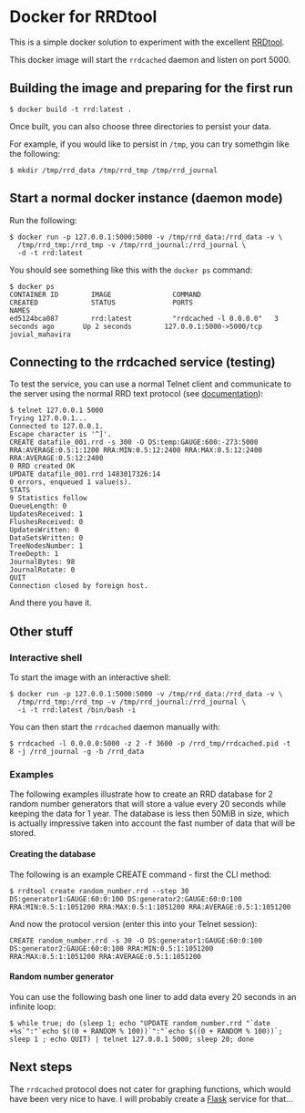 # Docker for RRDtool

This is a simple docker solution to experiment with the excellent [RRDtool](http://oss.oetiker.ch/rrdtool).

This docker image will start the `rrdcached` daemon and listen on port 5000.

## Building the image and preparing for the first run

	$ docker build -t rrd:latest .

Once built, you can also choose three directories to persist your data.

For example, if you would like to persist in `/tmp`, you can try somethgin like the following:

	$ mkdir /tmp/rrd_data /tmp/rrd_tmp /tmp/rrd_journal

## Start a normal docker instance (daemon mode)

Run the following:

	$ docker run -p 127.0.0.1:5000:5000 -v /tmp/rrd_data:/rrd_data -v \
      /tmp/rrd_tmp:/rrd_tmp -v /tmp/rrd_journal:/rrd_journal \ 
      -d -t rrd:latest

You should see something like this with the `docker ps` command:

	$ docker ps
	CONTAINER ID        IMAGE               COMMAND                  CREATED             STATUS              PORTS                      NAMES
	ed5124bca087        rrd:latest          "rrdcached -l 0.0.0.0"   3 seconds ago       Up 2 seconds        127.0.0.1:5000->5000/tcp   jovial_mahavira

## Connecting to the rrdcached service (testing)

To test the service, you can use a normal Telnet client and communicate to the server using the normal RRD text protocol (see [documentation](http://oss.oetiker.ch/rrdtool/doc/rrdcached.en.html)):

	$ telnet 127.0.0.1 5000
    Trying 127.0.0.1...
	Connected to 127.0.0.1.
	Escape character is '^]'.
	CREATE datafile_001.rrd -s 300 -O DS:temp:GAUGE:600:-273:5000 RRA:AVERAGE:0.5:1:1200 RRA:MIN:0.5:12:2400 RRA:MAX:0.5:12:2400 RRA:AVERAGE:0.5:12:2400
	0 RRD created OK
	UPDATE datafile_001.rrd 1483017326:14
	0 errors, enqueued 1 value(s).
	STATS   
	9 Statistics follow
	QueueLength: 0
	UpdatesReceived: 1
	FlushesReceived: 0
	UpdatesWritten: 0
	DataSetsWritten: 0
	TreeNodesNumber: 1
	TreeDepth: 1
	JournalBytes: 98
	JournalRotate: 0
	QUIT
	Connection closed by foreign host.

And there you have it.

## Other stuff

### Interactive shell

To start the image with an interactive shell:

	$ docker run -p 127.0.0.1:5000:5000 -v /tmp/rrd_data:/rrd_data -v \
      /tmp/rrd_tmp:/rrd_tmp -v /tmp/rrd_journal:/rrd_journal \ 
      -i -t rrd:latest /bin/bash -i

You can then start the `rrdcached` daemon manually with:

	$ rrdcached -l 0.0.0.0:5000 -z 2 -f 3600 -p /rrd_tmp/rrdcached.pid -t 8 -j /rrd_journal -g -b /rrd_data

### Examples

The following examples illustrate how to create an RRD database for 2 random number generators that will store a value every 20 seconds while keeping the data for 1 year. The database is less then 50MiB in size, which is actually impressive taken into account the fast number of data that will be stored.

#### Creating the database

The following is an example CREATE command - first the CLI method:

	$ rrdtool create random_number.rrd --step 30 DS:generator1:GAUGE:60:0:100 DS:generator2:GAUGE:60:0:100 RRA:MIN:0.5:1:1051200 RRA:MAX:0.5:1:1051200 RRA:AVERAGE:0.5:1:1051200

And now the protocol version (enter this into your Telnet session):

	CREATE random_number.rrd -s 30 -O DS:generator1:GAUGE:60:0:100 DS:generator2:GAUGE:60:0:100 RRA:MIN:0.5:1:1051200 RRA:MAX:0.5:1:1051200 RRA:AVERAGE:0.5:1:1051200

#### Random number generator

You can use the following bash one liner to add data every 20 seconds in an infinite loop:

	$ while true; do (sleep 1; echo "UPDATE random_number.rrd "`date +%s`":"`echo $((0 + RANDOM % 100))`":"`echo $((0 + RANDOM % 100))`; sleep 1 ; echo QUIT) | telnet 127.0.0.1 5000; sleep 20; done

## Next steps

The `rrdcached` protocol does not cater for graphing functions, which would have been very nice to have. I will probably create a [Flask](http://flask.pocoo.org/) service for that...